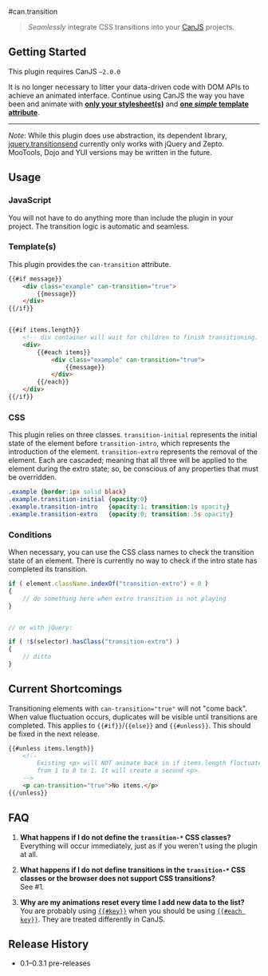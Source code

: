 #can.transition
> *Seamlessly* integrate CSS transitions into your [CanJS](https://github.com/bitovi/canjs/) projects.

## Getting Started
This plugin requires CanJS `~2.0.0`

It is no longer necessary to litter your data-driven code with DOM APIs to achieve an animated interface. Continue using CanJS the way you have been and animate with [**only your stylesheet(s)**](#css) and [**one *simple* template attribute**](#templates).

- - -
*Note*: While this plugin does use abstraction, its dependent library, [jquery.transitionsend](https://github.com/stevenvachon/jquery.transitionsend/) currently only works with jQuery and Zepto. MooTools, Dojo and YUI versions may be written in the future.

## Usage

### JavaScript
You will not have to do anything more than include the plugin in your project. The transition logic is automatic and seamless.

### Template(s)
This plugin provides the `can-transition` attribute.
```html
{{#if message}}
    <div class="example" can-transition="true">
        {{message}}
    </div>
{{/if}}


{{#if items.length}}
    <!-- div container will wait for children to finish transitioning. -->
    <div>
        {{#each items}}
            <div class="example" can-transition="true">
                {{message}}
            </div>
        {{/each}}
    </div>
{{/if}}
```

### CSS
This plugin relies on three classes. `transition-initial` represents the initial state of the element before `transition-intro`, which represents the introduction of the element. `transition-extro` represents the removal of the element. Each are cascaded; meaning that all three will be applied to the element during the extro state; so, be conscious of any properties that must be overridden.
```css
.example {border:1px solid black}
.example.transition-initial {opacity:0}
.example.transition-intro   {opacity:1; transition:1s opacity}
.example.transition-extro   {opacity:0; transition:.5s opacity}
```

### Conditions
When necessary, you can use the CSS class names to check the transition state of an element. There is currently no way to check if the intro state has completed its transition.
```javascript
if ( element.className.indexOf("transition-extro") < 0 )
{
    // do something here when extro transition is not playing
}


// or with jQuery:

if ( !$(selector).hasClass("transition-extro") )
{
    // ditto
}
```

## Current Shortcomings
Transitioning elements with `can-transition="true"` will not "come back". When value fluctuation occurs, duplicates will be visible until transitions are completed. This applies to `{{#if}}`/`{{else}}` and `{{#unless}}`. This should be fixed in the next release.
```html
{{#unless items.length}}
    <!--
        Existing <p> will NOT animate back in if items.length fluctuates
        from 1 to 0 to 1. It will create a second <p>.
    -->
    <p can-transition="true">No items.</p>
{{/unless}}
```

## FAQ
1. **What happens if I do not define the `transition-*` CSS classes?**  
Everything will occur immediately, just as if you weren't using the plugin at all.

2. **What happens if I do not define transitions in the `transition-*` CSS classes or the browser does not support CSS transitions?**  
See #1.

3. **Why are my animations reset every time I add new data to the list?**  
You are probably using [`{{#key}}`](http://canjs.com/docs/can.Mustache.helpers.section.html) when you should be using [`{{#each key}}`](http://canjs.com/docs/can.Mustache.helpers.each.html). They are treated differently in CanJS.

## Release History
* 0.1–0.3.1 pre-releases
